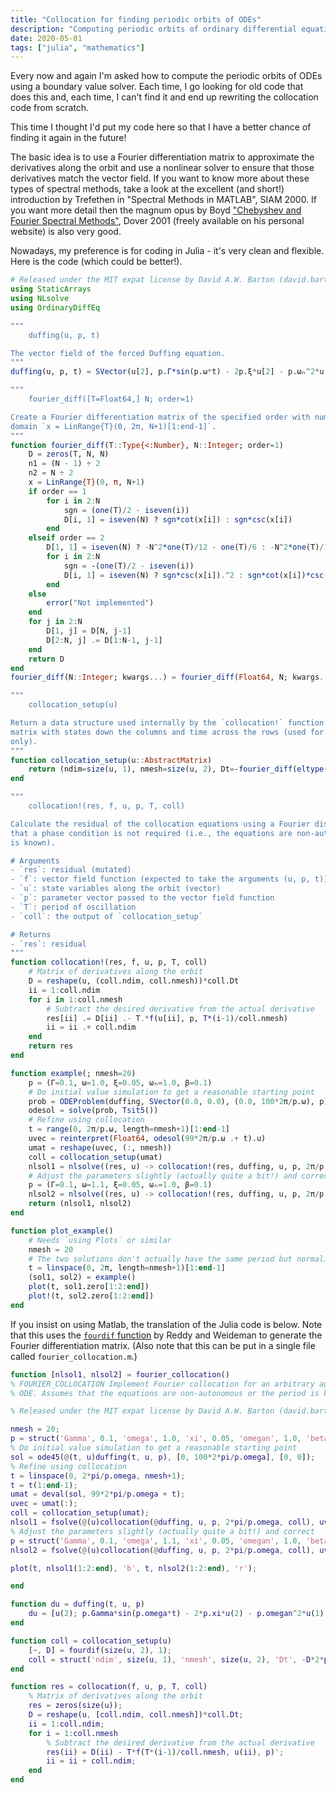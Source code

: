 ```yaml
---
title: "Collocation for finding periodic orbits of ODEs"
description: "Computing periodic orbits of ordinary differential equations (ODEs) with collocation is a relatively quick and easy thing to do. Here I demonstrate the method using both Julia and MATLAB with Fourier collocation."
date: 2020-05-01
tags: ["julia", "mathematics"]
---
```


Every now and again I'm asked how to compute the periodic orbits of ODEs using a boundary value solver. Each time, I go looking for old code that does this and, each time, I can't find it and end up rewriting the collocation code from scratch.

This time I thought I'd put my code here so that I have a better chance of finding it again in the future!

The basic idea is to use a Fourier differentiation matrix to approximate the derivatives along the orbit and use a nonlinear solver to ensure that those derivatives match the vector field. If you want to know more about these types of spectral methods, take a look at the excellent (and short!) introduction by Trefethen in "Spectral Methods in MATLAB", SIAM 2000. If you want more detail then the magnum opus by Boyd ["Chebyshev and Fourier Spectral Methods"](http://www-personal.umich.edu/~jpboyd/BOOK_Spectral2000.html), Dover 2001 (freely available on his personal website) is also very good.

Nowadays, my preference is for coding in Julia - it's very clean and flexible. Here is the code (which could be better!).

```julia
# Released under the MIT expat license by David A.W. Barton (david.barton@bristol.ac.uk) 2020
using StaticArrays
using NLsolve
using OrdinaryDiffEq

"""
    duffing(u, p, t)

The vector field of the forced Duffing equation.
"""
duffing(u, p, t) = SVector(u[2], p.Γ*sin(p.ω*t) - 2p.ξ*u[2] - p.ωₙ^2*u[1] - p.β*u[1]^3)

"""
    fourier_diff([T=Float64,] N; order=1)

Create a Fourier differentiation matrix of the specified order with numerical type T on the
domain `x = LinRange{T}(0, 2π, N+1)[1:end-1]`.
"""
function fourier_diff(T::Type{<:Number}, N::Integer; order=1)
    D = zeros(T, N, N)
    n1 = (N - 1) ÷ 2
    n2 = N ÷ 2
    x = LinRange{T}(0, π, N+1)
    if order == 1
        for i in 2:N
            sgn = (one(T)/2 - iseven(i))
            D[i, 1] = iseven(N) ? sgn*cot(x[i]) : sgn*csc(x[i])
        end
    elseif order == 2
        D[1, 1] = iseven(N) ? -N^2*one(T)/12 - one(T)/6 : -N^2*one(T)/12 + one(T)/12
        for i in 2:N
            sgn = -(one(T)/2 - iseven(i))
            D[i, 1] = iseven(N) ? sgn*csc(x[i]).^2 : sgn*cot(x[i])*csc(x[i])
        end
    else
        error("Not implemented")
    end
    for j in 2:N
        D[1, j] = D[N, j-1]
        D[2:N, j] .= D[1:N-1, j-1]
    end
    return D
end
fourier_diff(N::Integer; kwargs...) = fourier_diff(Float64, N; kwargs...)

"""
    collocation_setup(u)

Return a data structure used internally by the `collocation!` function. `u` should be a
matrix with states down the columns and time across the rows (used for size/type information
only).
"""
function collocation_setup(u::AbstractMatrix)
    return (ndim=size(u, 1), nmesh=size(u, 2), Dt=-fourier_diff(eltype(u), size(u, 2))*2π)
end

"""
    collocation!(res, f, u, p, T, coll)

Calculate the residual of the collocation equations using a Fourier discretisation. Assumes
that a phase condition is not required (i.e., the equations are non-autonomous or the period
is known).

# Arguments
- `res`: residual (mutated)
- `f`: vector field function (expected to take the arguments (u, p, t))
- `u`: state variables along the orbit (vector)
- `p`: parameter vector passed to the vector field function
- `T`: period of oscillation
- `coll`: the output of `collocation_setup`

# Returns
- `res`: residual
"""
function collocation!(res, f, u, p, T, coll)
    # Matrix of derivatives along the orbit
    D = reshape(u, (coll.ndim, coll.nmesh))*coll.Dt
    ii = 1:coll.ndim
    for i in 1:coll.nmesh
        # Subtract the desired derivative from the actual derivative
        res[ii] .= D[ii] .- T.*f(u[ii], p, T*(i-1)/coll.nmesh)
        ii = ii .+ coll.ndim
    end
    return res
end

function example(; nmesh=20)
    p = (Γ=0.1, ω=1.0, ξ=0.05, ωₙ=1.0, β=0.1)
    # Do initial value simulation to get a reasonable starting point
    prob = ODEProblem(duffing, SVector(0.0, 0.0), (0.0, 100*2π/p.ω), p)
    odesol = solve(prob, Tsit5())
    # Refine using collocation
    t = range(0, 2π/p.ω, length=nmesh+1)[1:end-1]
    uvec = reinterpret(Float64, odesol(99*2π/p.ω .+ t).u)
    umat = reshape(uvec, (:, nmesh))
    coll = collocation_setup(umat)
    nlsol1 = nlsolve((res, u) -> collocation!(res, duffing, u, p, 2π/p.ω, coll), uvec)
    # Adjust the parameters slightly (actually quite a bit!) and correct
    p = (Γ=0.1, ω=1.1, ξ=0.05, ωₙ=1.0, β=0.1)
    nlsol2 = nlsolve((res, u) -> collocation!(res, duffing, u, p, 2π/p.ω, coll), uvec)
    return (nlsol1, nlsol2)
end

function plot_example()
    # Needs `using Plots` or similar
    nmesh = 20
    # The two solutions don't actually have the same period but normalize to [0, 2π]
    t = linspace(0, 2π, length=nmesh+1)[1:end-1]
    (sol1, sol2) = example()
    plot(t, sol1.zero[1:2:end])
    plot!(t, sol2.zero[1:2:end])
end
```

If you insist on using Matlab, the translation of the Julia code is below. Note that this uses the [`fourdif` function](https://www.math.purdue.edu/~shen7/sp_cfd/programs/dmsuite_matlab/fourdif.m) by Reddy and Weideman to generate the Fourier differentiation matrix. (Also note that this can be put in a single file called `fourier_collocation.m`.)

```matlab
function [nlsol1, nlsol2] = fourier_collocation()
% FOURIER_COLLOCATION Implement Fourier collocation for an arbitrary autonomous
% ODE. Assumes that the equations are non-autonomous or the period is known.

% Released under the MIT expat license by David A.W. Barton (david.barton@bristol.ac.uk) 2020

nmesh = 20;
p = struct('Gamma', 0.1, 'omega', 1.0, 'xi', 0.05, 'omegan', 1.0, 'beta', 0.1);
% Do initial value simulation to get a reasonable starting point
sol = ode45(@(t, u)duffing(t, u, p), [0, 100*2*pi/p.omega], [0, 0]);
% Refine using collocation
t = linspace(0, 2*pi/p.omega, nmesh+1);
t = t(1:end-1);
umat = deval(sol, 99*2*pi/p.omega + t);
uvec = umat(:);
coll = collocation_setup(umat);
nlsol1 = fsolve(@(u)collocation(@duffing, u, p, 2*pi/p.omega, coll), uvec)
% Adjust the parameters slightly (actually quite a bit!) and correct
p = struct('Gamma', 0.1, 'omega', 1.1, 'xi', 0.05, 'omegan', 1.0, 'beta', 0.1);
nlsol2 = fsolve(@(u)collocation(@duffing, u, p, 2*pi/p.omega, coll), uvec)

plot(t, nlsol1(1:2:end), 'b', t, nlsol2(1:2:end), 'r');

end

function du = duffing(t, u, p)
    du = [u(2); p.Gamma*sin(p.omega*t) - 2*p.xi*u(2) - p.omegan^2*u(1) - p.beta*u(1)^3];
end

function coll = collocation_setup(u)
    [~, D] = fourdif(size(u, 2), 1);
    coll = struct('ndim', size(u, 1), 'nmesh', size(u, 2), 'Dt', -D*2*pi);
end

function res = collocation(f, u, p, T, coll)
    % Matrix of derivatives along the orbit
    res = zeros(size(u));
    D = reshape(u, [coll.ndim, coll.nmesh])*coll.Dt;
    ii = 1:coll.ndim;
    for i = 1:coll.nmesh
        % Subtract the desired derivative from the actual derivative
        res(ii) = D(ii) - T*f(T*(i-1)/coll.nmesh, u(ii), p)';
        ii = ii + coll.ndim;
    end
end
```
